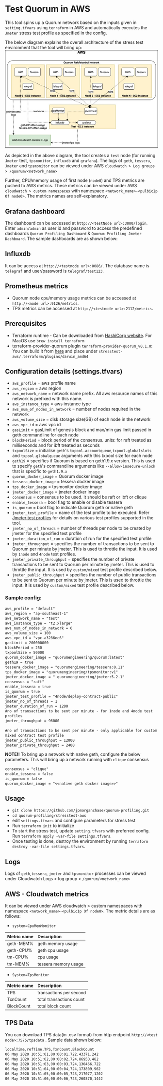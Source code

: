 
 # Test Quorum in AWS
 This tool spins up a Quorum network based on the inputs given in `setting.tfvars` using `terraform` in AWS and automatically executes the `Jmeter` stress test profile as specified in the config. 
 
 The below diagram explains the overall architecture of the stress test environment that the tool will bring up:
 ![architecture](StressTestArch.jpg) 
 
 As depicted in the above diagram, the tool creates a `test` node (for running `Jmeter` test, `tpsmonitor`, `influxdb` and `grafana`). The logs of `geth`, `tessera`, `Jmeter` and `tpsmonitor` can be viewed under AWS `cloudwatch > Log groups > /quorum/<network_name>`
 
 Further, CPU/memory usage of first node (`node0`) and TPS metrics are pushed to AWS metrics. These metrics can be viewed under AWS `cloudwatch > custom namespaces` with namespace `<network_name>-<pulbicIp Of node0>`. The metrics names are self-explanatory.
 
 ## Grafana dashboard 
 The dashboard can be accessed at `http://<testNode url>:3000/login`. Enter `admin/admin`  as user id and password to access the predefined dashboards `Quorum Profiling Dashboard` & `Quorum Profiling Jmeter Dashboard`. The sample dashboards are as shown below:

 ## Influxdb 
 It can be access at `http://<testnode url>:8086/`. The database name is  `telegraf` and user/password is `telegraf/test123`.

 ## Prometheus metrics  
 * Quorum node cpu/memory usage metrics can be accessed at `http://<node url>:9126/metrics`.
 * TPS metrics can be accessed at `http://<testnode url>:2112/metrics`.
 

 ## Prerequisites
 * Terraform runtime - Can be downloaded from [HashiCorp website](https://www.terraform.io/downloads.html). For MacOS use `brew install terraform`
 * terraform-provider-quorum plugin `terraform-provider-quorum_v0.1.0`: You can build it from [here](https://github.com/jpmorganchase/terraform-provider-quorum) and place under `stresstest-aws/.terraform/plugins/darwin_amd64` 
 

 ## Configuration details (settings.tfvars)
 - `aws_profile` = aws profile name
 - `aws_region` = aws region
 - `aws_network_name` = network name prefix. All aws resource names of this network is prefixed with this name.
 - `aws_instance_type` = aws instance type
 - `aws_num_of_nodes_in_network` = number of nodes required in the network
 - `aws_volume_size` = disk storage size(GB) of each node in the network
 - `aws_vpc_id` = aws vpc id 
 - `gasLimit` = gasLimit of genesis block and max/min gas limit passed in geth commandline for each node
 - `blockPeriod` = block period of the consensus. units: for raft treated as milliseconds and for ibft treated as seconds
 - `txpoolSize` = initialise `geth`'s `txpool.accountqueue`,`txpool.globalslots` and `txpool.globalqueue` arguments with this txpool size for each node
 -  `geth19` = specifies if Quorum is based on geth1.9.x version. This is used to specify `geth`'s commandline arguments like `--allow-insecure-unlock` that is specific to `geth1.9.x`
 - `quorum_docker_image` = Quorum docker image
 - `tessera_docker_image` = tessera docker image
 - `tps_docker_image` = tpsmonitor docker image
 - `jmeter_docker_image` = jmeter docker image
 - `consensus` = consensus to be used. It should be raft or ibft or clique
 - `enable_tessera` = bool flag to enable or disable tessera
 - `is_quorum` = bool flag to indicate Quorum geth or native geth
 - `jmeter_test_profile` = name of the test profile to be executed. Refer [Jmeter test profiles](jmeter-test/README.md) for details on various test profiles supported in the tool.
 - `jmeter_no_of_threads` = number of threads per node to be created by jmeter for the specified test profile
 - `jmeter_duration_of_run` = duration of run for the specified test profile
 - `jmeter_throughput` = specifies the number of transactions to be sent to Quorum per minute by jmeter. This is used to throttle the input. It is used by `1node` and `4node` test profiles.
 - `jmeter_private_throughput` = specifies the number of private transactions to be sent to Quorum per minute by jmeter. This is used to throttle the input. It is used by `custom/mixed` test profile described below.
 - `jmeter_public_throughput` = specifies the number of public transactions to be sent to Quorum per minute by jmeter. This is used to throttle the input. It is used by `custom/mixed` test profile described below.
 ### Sample config:
 ```
aws_profile = "default"
aws_region = "ap-southeast-1"
 aws_network_name = "test"
 aws_instance_type = "t2.xlarge"
 aws_num_of_nodes_in_network = 6
 aws_volume_size = 100
 aws_vpc_id = "vpc-a3286ec6"
 gasLimit = 200000000
 blockPeriod = 250
 txpoolSize = 50000
 quorum_docker_image = "quorumengineering/quorum:latest"
 geth19 = true
 tessera_docker_image = "quorumengineering/tessera:0.11"
 tps_docker_image = "quorumengineering/tpsmonitor:v1"
 jmeter_docker_image = " quorumengineering/jmeter:5.2.1"
 consensus = "raft"
 enable_tessera = true
 is_quorum = true
jmeter_test_profile = "4node/deploy-contract-public"
jmeter_no_of_threads = 1
jmeter_duration_of_run = 1200
#no of transactions to be sent per minute - for 1node and 4node test profiles
jmeter_throughput = 96000

#no of transactions to be sent per minute - only applicable for custom mixed contract test profile
jmeter_public_throughput = 12000
jmeter_private_throughput = 2400
```

**NOTE!!** To bring up a network with native geth, configure the below parameters. This will bring up a network running with `clique` consensus
```
consensus = "clique"
enable_tessera = false
is_quorum = false
quorum_docker_image = "<<native geth docker image>>"
```

## Usage
 - `git clone https://github.com/jpmorganchase/quorum-profiling.git`
 - `cd quorum-profiling/stresstest-aws`
 - edit `settings.tfvars` and configure parameters for stress test
 - Run `terraform init` to initialize
 - To start the stress test, update `setting.tfvars` with preferred config.
 Run `terraform apply -var-file settings.tfvars`. 
 - Once testing is done, destroy the environment by running `terraform destroy -var-file settings.tfvars`.


## Logs
Logs of `geth`,`tessera`, `jmeter` and `tpsmonitor` processes can be viewed under Cloudwatch Logs > log group > `/quorum/<network_name>`

## AWS - Cloudwatch metrics
 It can be viewed under AWS cloudwatch > custom namespaces with namespace `<network_name>-<pulbicIp Of node0>`. 
 The metric details are as follows:
 - `system=CpuMemMonitor`
 
 | Metric name | Description |
 | :----------- |:----------- |
 | geth-MEM% | geth memory usage |
 | geth-CPU% | geth cpu usage |
 | tm-CPU%   | cpu usage    |
 | tm-MEM%   | tessera memory usage |

 - `System=TpsMonitor`
 
 | Metric name | Description |
  | :----------- | :----------- |
  | TPS | transactions per second |
  | TxnCount  | total transactions count   |
  | BlockCount   | total block count |


## TPS Data
You can download TPS data(in .csv format) from http endpoint `http://<test node>:7575/tpsdata`
. Sample data shown below:
```
localTime,refTime,TPS,TxnCount,BlockCount
06 May 2020 10:51:01,00:00:01,722,43371,242
06 May 2020 10:51:02,00:00:02,724,86950,482
06 May 2020 10:51:03,00:00:03,724,130466,722
06 May 2020 10:51:04,00:00:04,724,173809,962
06 May 2020 10:51:05,00:00:05,723,217077,1202
06 May 2020 10:51:06,00:00:06,723,260370,1442
```

  

     